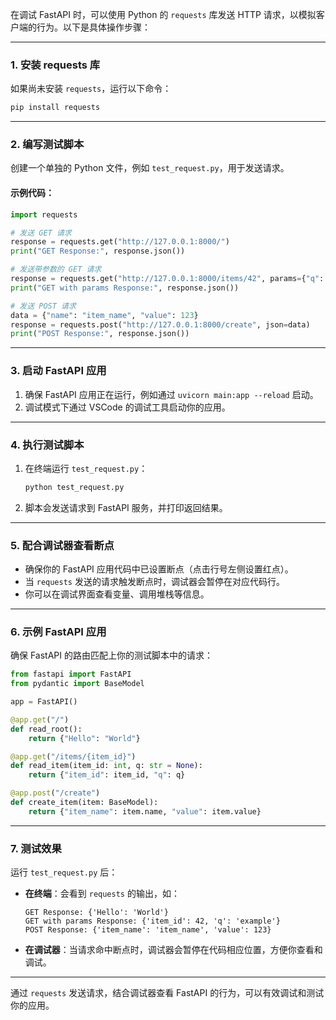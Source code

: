 在调试 FastAPI 时，可以使用 Python 的 `requests` 库发送 HTTP 请求，以模拟客户端的行为。以下是具体操作步骤：

---

### **1. 安装 requests 库**
如果尚未安装 `requests`，运行以下命令：

```bash
pip install requests
```

---

### **2. 编写测试脚本**
创建一个单独的 Python 文件，例如 `test_request.py`，用于发送请求。

#### 示例代码：

```python
import requests

# 发送 GET 请求
response = requests.get("http://127.0.0.1:8000/")
print("GET Response:", response.json())

# 发送带参数的 GET 请求
response = requests.get("http://127.0.0.1:8000/items/42", params={"q": "example"})
print("GET with params Response:", response.json())

# 发送 POST 请求
data = {"name": "item_name", "value": 123}
response = requests.post("http://127.0.0.1:8000/create", json=data)
print("POST Response:", response.json())
```

---

### **3. 启动 FastAPI 应用**
1. 确保 FastAPI 应用正在运行，例如通过 `uvicorn main:app --reload` 启动。
2. 调试模式下通过 VSCode 的调试工具启动你的应用。

---

### **4. 执行测试脚本**
1. 在终端运行 `test_request.py`：
   ```bash
   python test_request.py
   ```
2. 脚本会发送请求到 FastAPI 服务，并打印返回结果。

---

### **5. 配合调试器查看断点**
- 确保你的 FastAPI 应用代码中已设置断点（点击行号左侧设置红点）。
- 当 `requests` 发送的请求触发断点时，调试器会暂停在对应代码行。
- 你可以在调试界面查看变量、调用堆栈等信息。

---

### **6. 示例 FastAPI 应用**
确保 FastAPI 的路由匹配上你的测试脚本中的请求：

```python
from fastapi import FastAPI
from pydantic import BaseModel

app = FastAPI()

@app.get("/")
def read_root():
    return {"Hello": "World"}

@app.get("/items/{item_id}")
def read_item(item_id: int, q: str = None):
    return {"item_id": item_id, "q": q}

@app.post("/create")
def create_item(item: BaseModel):
    return {"item_name": item.name, "value": item.value}
```

---

### **7. 测试效果**
运行 `test_request.py` 后：
- **在终端**：会看到 `requests` 的输出，如：
  ```
  GET Response: {'Hello': 'World'}
  GET with params Response: {'item_id': 42, 'q': 'example'}
  POST Response: {'item_name': 'item_name', 'value': 123}
  ```
- **在调试器**：当请求命中断点时，调试器会暂停在代码相应位置，方便你查看和调试。

---

通过 `requests` 发送请求，结合调试器查看 FastAPI 的行为，可以有效调试和测试你的应用。